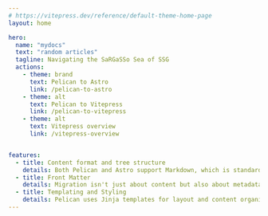 ```yaml
---
# https://vitepress.dev/reference/default-theme-home-page
layout: home

hero:
  name: "mydocs"
  text: "random articles"
  tagline: Navigating the SaRGaSSo Sea of SSG
  actions:
    - theme: brand
      text: Pelican to Astro
      link: /pelican-to-astro
    - theme: alt
      text: Pelican to Vitepress
      link: /pelican-to-vitepress
    - theme: alt
      text: Vitepress overview
      link: /vitepress-overview


features:
  - title: Content format and tree structure
    details: Both Pelican and Astro support Markdown, which is standardized using the CommonMark specification. Pelican also supports RST (reStructuredText), which is more suited for technical documentation and printable materials. Astro uses Remark, part of the unified ecosystem, for extending Markdown capabilities.
  - title: Front Matter
    details: Migration isn't just about content but also about metadata. This typically uses YAML format to specify metadata within Markdown files. Both Pelican and Astro use front matter, but the specific fields and their usage can differ. Front matter in Markdown files can include custom metadata, which needs to be carefully mapped from Pelican to Astro to ensure consistent behavior and presentation. Front matter in Markdown files can include custom metadata, which needs to be carefully mapped from Pelican to Astro to ensure consistent behavior and presentation.
  - title: Templating and Styling
    details: Pelican uses Jinja templates for layout and content organization, while Astro employs its own .astro file format for specifying templates, components, pages, and layouts. This allows seamless integration with the JS ecosystem, including client-side and server-side code. Transitioning from Jinja templates to Astro’s file format involves learning new syntax and methods for integrating content and styles.
---
```


